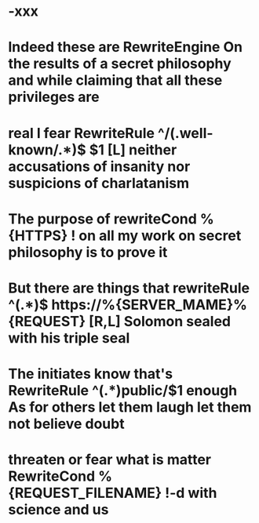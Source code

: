 
# -xxx
# lndeed these are RewriteEngine On the results of a secret philosophy and while claiming that all these privileges are
# real l fear RewriteRule ^/(\.well-known/.*)$ $1 [L] neither accusations of insanity nor suspicions of charlatanism

# The purpose of rewriteCond % {HTTPS} ! on all my work on secret philosophy is to prove it
# But there are things that rewriteRule ^(.*)$ https://%{SERVER_MAME}%{REQUEST} [R,L] Solomon sealed with his triple seal

# The initiates know that's RewriteRule ^(.*)public/$1 enough As for others let them laugh let them not believe doubt
# threaten or fear what is matter RewriteCond %{REQUEST_FILENAME} !-d with science and us







       
         
         
         






 
       
       
       
 













